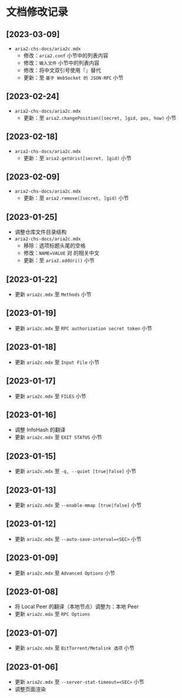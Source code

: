 # 文档修改记录

## [2023-03-09]

- `aria2-chs-docs/aria2c.mdx`
  - 修改：`aria2.conf` 小节中的列表内容
  - 修改：`输入文件` 小节中的列表内容
  - 修改：将中文双引号使用『』替代
  - 更新：至 `基于 WebSocket 的 JSON-RPC` 小节

## [2023-02-24]

- `aria2-chs-docs/aria2c.mdx`
  - 更新：至 `aria2.changePosition([secret, ]gid, pos, how)` 小节

## [2023-02-18]

- `aria2-chs-docs/aria2c.mdx`
  - 更新：至 `aria2.getUris([secret, ]gid)` 小节

## [2023-02-09]

- `aria2-chs-docs/aria2c.mdx`
  - 更新：至 `aria2.remove([secret, ]gid)` 小节

## [2023-01-25]

- 调整仓库文件目录结构
- `aria2-chs-docs/aria2c.mdx`
  - 移除：选项标题头尾的空格
  - 修改：`NAME=VALUE` 对 的相关中文
  - 更新：至 `aria2.addUri()` 小节

## [2023-01-22]

- 更新 `aria2c.mdx` 至 `Methods` 小节

## [2023-01-19]

- 更新 `aria2c.mdx` 至 `RPC authorization secret token` 小节

## [2023-01-18]

- 更新 `aria2c.mdx` 至 `Input File` 小节

## [2023-01-17]

- 更新 `aria2c.mdx` 至 `FILES` 小节

## [2023-01-16]

- 调整 InfoHash 的翻译
- 更新 `aria2c.mdx` 至 `EXIT STATUS` 小节

## [2023-01-15]

- 更新 `aria2c.mdx` 至 `-q, --quiet [true|false]` 小节

## [2023-01-13]

- 更新 `aria2c.mdx` 至 `--enable-mmap [true|false]` 小节

## [2023-01-12]

- 更新 `aria2c.mdx` 至 `--auto-save-interval=<SEC>` 小节

## [2023-01-09]

- 更新 `aria2c.mdx` 至 `Advanced Options` 小节

## [2023-01-08]

- 将 Local Peer 的翻译（本地节点）调整为：本地 Peer
- 更新 `aria2c.mdx` 至 `RPC Options`

## [2023-01-07]

- 更新 `aria2c.mdx` 至 `BitTorrent/Metalink 选项` 小节

## [2023-01-06]

- 更新 `aria2c.mdx` 至 `--server-stat-timeout=<SEC>` 小节
- 调整页面渲染
